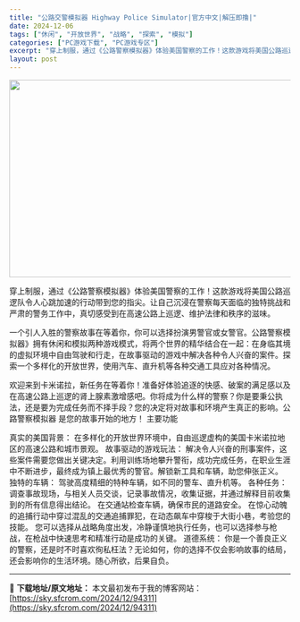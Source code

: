 ```yaml
---
title: "公路交警模拟器 Highway Police Simulator|官方中文|解压即撸|"
date: 2024-12-06
tags: ["休闲", "开放世界", "战略", "探索", "模拟"]
categories: ["PC游戏下载", "PC游戏专区"]
excerpt: "穿上制服，通过《公路警察模拟器》体验美国警察的工作！这款游戏将美国公路巡逻队令人心跳加速的行动带到您的指尖。让自己沉浸在警察每天面临的独特挑战和严肃的警务工作中，真切感受到在高速公路上巡逻、维护法律和秩序的滋味。 一个引人入胜的警察故事在等着你，你可以选择扮演男警官或女警官。公路警察模拟器》拥有休闲&hellip;"
layout: post
---
```


<img class="aligncenter size-full wp-image-94303" src="https://sky.sfcrom.com/wp-content/uploads/2024/12/2024120611080730.webp" alt="" width="616" height="353" />

穿上制服，通过《公路警察模拟器》体验美国警察的工作！这款游戏将美国公路巡逻队令人心跳加速的行动带到您的指尖。让自己沉浸在警察每天面临的独特挑战和严肃的警务工作中，真切感受到在高速公路上巡逻、维护法律和秩序的滋味。

一个引人入胜的警察故事在等着你，你可以选择扮演男警官或女警官。公路警察模拟器》拥有休闲和模拟两种游戏模式，将两个世界的精华结合在一起：在身临其境的虚拟环境中自由驾驶和行走，在故事驱动的游戏中解决各种令人兴奋的案件。探索一个多样化的开放世界，使用汽车、直升机等各种交通工具应对各种情况。

欢迎来到卡米诺拉，新任务在等着你！准备好体验追逐的快感、破案的满足感以及在高速公路上巡逻的肾上腺素激增感吧。你将成为什么样的警察？你是要秉公执法，还是要为完成任务而不择手段？您的决定将对故事和环境产生真正的影响。公路警察模拟器 是您的故事开始的地方！
主要功能

真实的美国背景： 在多样化的开放世界环境中，自由巡逻虚构的美国卡米诺拉地区的高速公路和城市景观。
故事驱动的游戏玩法： 解决令人兴奋的刑事案件，这些案件需要您做出关键决定。利用训练场地攀升警衔，成功完成任务，在职业生涯中不断进步，最终成为镇上最优秀的警官。解锁新工具和车辆，助您伸张正义。
独特的车辆： 驾驶高度精细的特种车辆，如不同的警车、直升机等。
各种任务：
调查事故现场，与相关人员交谈，记录事故情况，收集证据，并通过解释目前收集到的所有信息得出结论。
在交通站检查车辆，确保市民的道路安全。
在惊心动魄的追捕行动中穿过混乱的交通追捕罪犯，在动态飙车中穿梭于大街小巷，考验您的技能。
您可以选择从战略角度出发，冷静谨慎地执行任务，也可以选择参与枪战，在枪战中快速思考和精准行动是成功的关键。
道德系统： 你是一个善良正义的警察，还是时不时喜欢徇私枉法？无论如何，你的选择不仅会影响故事的结局，还会影响你的生活环境。随心所欲，后果自负。

---
📖 **下载地址/原文地址：** 本文最初发布于我的博客网站：[https://sky.sfcrom.com/2024/12/94311](https://sky.sfcrom.com/2024/12/94311)
